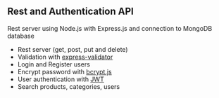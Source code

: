 ## Rest and Authentication API

Rest server using Node.js with Express.js and connection to MongoDB database

- Rest server (get, post, put and delete)
- Validation with [express-validator](https://express-validator.github.io/docs/)
- Login and Register users
- Encrypt password with [bcrypt.js](https://www.npmjs.com/package/bcryptjs)
- User authentication with [JWT](https://jwt.io/)
- Search products, categories, users

